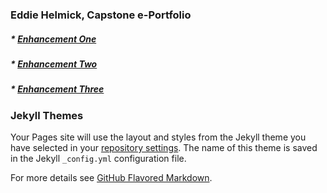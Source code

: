 ### Eddie Helmick, Capstone e-Portfolio

##### * [Enhancement One](https://edwardhelmick.github.io/EnhancementOne.html) <br />
##### * [Enhancement Two](https://edwardhelmick.github.io/EnhancementTwo.html) <br />
##### * [Enhancement Three](https://edwardhelmick.github.io/EnhancementThree.html) <br />

### Jekyll Themes

Your Pages site will use the layout and styles from the Jekyll theme you have selected in your [repository settings](https://github.com/edwardhelmick/edwardhelmick.github.io/settings/pages). The name of this theme is saved in the Jekyll `_config.yml` configuration file.

For more details see [GitHub Flavored Markdown](https://guides.github.com/features/mastering-markdown/).
